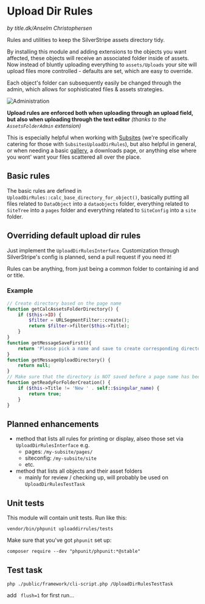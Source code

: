 # Upload Dir Rules

_by title.dk/Anselm Christophersen_

Rules and utilities to keep the SilverStripe assets directory tidy.

By installing this module and adding extensions to the objects you want affected,
these objects will receive an associated folder inside of assets.
Now instead of bluntly uploading everything to `assets/Uploads` your site will
upload files more controlled - defaults are set, which are easy to override.

Each object's folder can subsequently easily be changed through the admin, which
allows for sophisticated files & assets strategies.

![Administration](docs/img/admin.png)


**Upload rules are enforced both when uploading through an upload field, but also
when uploading through the text editor**
_(thanks to the `AssetsFolderAdmin` extension)_

This is especially helpful when working with [Subsites](https://github.com/silverstripe/silverstripe-subsites/)
(we're specifically catering for those with `SubsitesUploadDirRules`), but also helpful
in general, or when needing a basic [gallery](https://github.com/titledk/silverstripe-gallery),
a downloads page, or anything else where you wont' want your files scattered all over the place.



## Basic rules

The basic rules are defined in `UploadDirRules::calc_base_directory_for_object()`, basically
putting all files related to `DataObject` into a `dataobjects` folder, everything related to
`SiteTree` into a `pages` folder and everything related to `SiteConfig` into a `site` folder.



## Overriding default upload dir rules

Just implement the `UploadDirRulesInterface`.
Customization through SilverStripe's config is planned, send a pull request if you need it!

Rules can be anything, from just being a common folder to containing id and or title.

### Example

```php
// Create directory based on the page name
function getCalcAssetsFolderDirectory() {
    if ($this->ID) {
        $filter = URLSegmentFilter::create();
        return $filter->filter($this->Title);
    }
}
function getMessageSaveFirst(){
    return 'Please pick a name and save to create corresponding directory';
}
function getMessageUploadDirectory() {
    return null;
}
// Make sure that the directory is NOT saved before a page name has been chosen
function getReadyForFolderCreation() {
    if ($this->Title != 'New ' . self::$singular_name) {
        return true;
    }
}
```

## Planned enhancements

* method that lists all rules for printing or display, alseo those set via `UploadDirRulesInterface` e.g.
	* pages: `/my-subsite/pages/`
	* siteconfig: `/my-subsite/site`
	* etc.
* method that lists all objects and their asset folders
	* mainly for review / checking up, will probably be used on `UploadDirRulesTestTask`

## Unit tests

This module will contain unit tests. Run like this:

	vendor/bin/phpunit uploaddirrules/tests

Make sure that you've got `phpunit` set up:

	composer require --dev "phpunit/phpunit:*@stable"

## Test task


	php ./public/framework/cli-script.php /UploadDirRulesTestTask

add ` flush=1` for first run...
